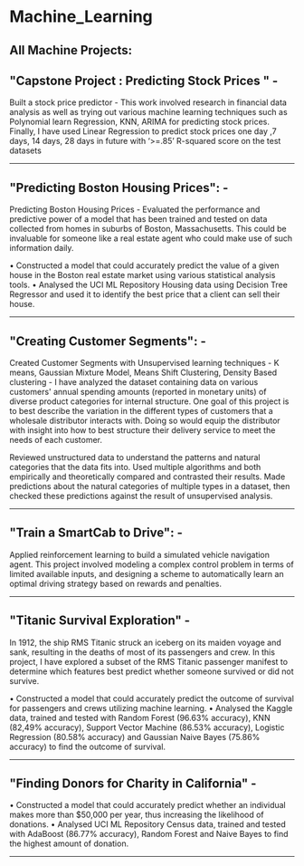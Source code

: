 # Machine_Learning
## All Machine Projects:

## "Capstone Project : Predicting Stock Prices " -

Built a stock price predictor - This work involved research in financial data analysis as well as trying out various machine learning techniques such as Polynomial learn Regression, KNN, ARIMA for predicting stock prices. Finally, I have used Linear Regression to predict stock prices one day ,7 days, 14 days, 28 days in future with ‘>=.85’ R-squared score on the test datasets

-------------------------------------------------------------------------------------------------------------------

## "Predicting Boston Housing Prices": -

Predicting Boston Housing Prices - Evaluated the performance and predictive power of a model that has been trained and tested on data collected from homes in suburbs of Boston, Massachusetts. This could be invaluable for someone like a real estate agent who could make use of such information daily.

•	Constructed a model that could accurately predict the value of a given house in the Boston real estate market using various statistical analysis tools.
•	Analysed the UCI ML Repository Housing data using Decision Tree Regressor and used it to identify the best price that a client can sell their house.

-------------------------------------------------------------------------------------------------------------------

## "Creating Customer Segments": -

Created Customer Segments with Unsupervised learning techniques - K means, Gaussian Mixture Model, Means Shift Clustering, Density Based clustering -  I have analyzed the dataset containing data on various customers' annual spending amounts (reported in monetary units) of diverse product categories for internal structure. One goal of this project is to best describe the variation in the different types of customers that a wholesale distributor interacts with. Doing so would equip the distributor with insight into how to best structure their delivery service to meet the needs of each customer.

Reviewed unstructured data to understand the patterns and natural categories that the data fits into. Used multiple algorithms and both empirically and theoretically compared and contrasted their results. Made predictions about the natural categories of multiple types in a dataset, then checked these predictions against the result of unsupervised analysis.

--------------------------------------------------------------------------------------------------------------------

## "Train a SmartCab to Drive": -

Applied reinforcement learning to build a simulated vehicle navigation agent. This project involved modeling a complex control problem in terms of limited available inputs, and designing a scheme to automatically learn an optimal driving strategy based on rewards and penalties.

--------------------------------------------------------------------------------------------------------------------

## "Titanic Survival Exploration" - 

In 1912, the ship RMS Titanic struck an iceberg on its maiden voyage and sank, resulting in the deaths of most of its passengers and crew. In this project, I have explored a subset of the RMS Titanic passenger manifest to determine which features best predict whether someone survived or did not survive.

•	Constructed a model that could accurately predict the outcome of survival for passengers and crews utilizing machine learning.
•	Analysed the Kaggle data, trained and tested with Random Forest (96.63% accuracy), KNN (82,49% accuracy), Support Vector Machine (86.53% accuracy), Logistic Regression (80.58% accuracy) and Gaussian Naive Bayes (75.86% accuracy) to find the outcome of survival.


--------------------------------------------------------------------------------------------------------------------

## "Finding Donors for Charity in California" -

•	Constructed a model that could accurately predict whether an individual makes more than $50,000 per year, thus increasing the likelihood of donations.
•	Analysed UCI ML Repository Census data, trained and tested with AdaBoost (86.77% accuracy), Random Forest and Naive Bayes to find the highest amount of donation.

---------------------------------------------------------------------------------------------------------------------

